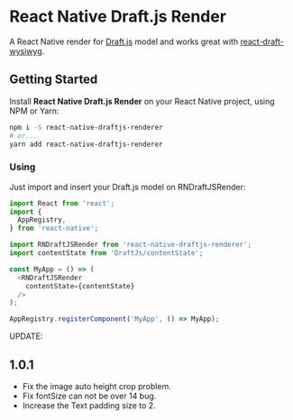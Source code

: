 # React Native Draft.js Render

A React Native render for [Draft.js](http://draftjs.org/) model and works great with [react-draft-wysiwyg](https://github.com/jpuri/react-draft-wysiwyg).

## Getting Started
Install **React Native Draft.js Render** on your React Native project, using NPM or Yarn:

```sh
npm i -S react-native-draftjs-renderer
# or...
yarn add react-native-draftjs-renderer
```

### Using
Just import and insert your Draft.js model on RNDraftJSRender:

```js
import React from 'react';
import {
  AppRegistry,
} from 'react-native';

import RNDraftJSRender from 'react-native-draftjs-renderer';
import contentState from 'DraftJs/contentState';

const MyApp = () => (
  <RNDraftJSRender
    contentState={contentState}
  />
);

AppRegistry.registerComponent('MyApp', () => MyApp);
```

UPDATE:
## 1.0.1
* Fix the image auto height crop problem.
* Fix fontSize can not be over 14 bug.
* Increase the Text padding size to 2.
